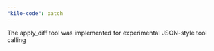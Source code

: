 ```yaml
---
"kilo-code": patch
---
```


The apply_diff tool was implemented for experimental JSON-style tool calling
